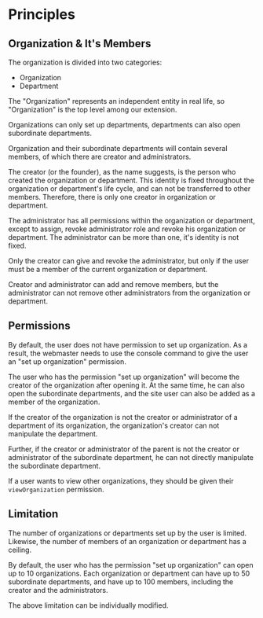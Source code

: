 # Principles

## Organization & It's Members

The organization is divided into two categories:

- Organization
- Department

The "Organization" represents an independent entity in real
life, so "Organization" is the top level among our extension.

Organizations can only set up departments, departments can
also open subordinate departments.

Organization and their subordinate departments will contain
several members, of which there are creator and administrators.

The creator (or the founder), as the name suggests, is the
person who created the organization or department.
This identity is fixed throughout the organization or
department's life cycle, and can not be transferred to other
members.
Therefore, there is only one creator in organization or
department.

The administrator has all permissions within the
organization or department, except to assign, revoke
administrator role and revoke his organization or department.
The administrator can be more than one, it's identity is not
fixed.

Only the creator can give and revoke the administrator, but
only if the user must be a member of the current organization
or department.

Creator and administrator can add and remove members, but the
administrator can not remove other administrators from the
organization or department.

## Permissions

By default, the user does not have permission to set up
organization.
As a result, the webmaster needs to use the console command
to give the user an "set up organization" permission.

The user who has the permission "set up organization" will
become the creator of the organization after opening it.
At the same time, he can also open the subordinate
departments, and the site user can also be added as a member
of the organization.

If the creator of the organization is not the creator or 
administrator of a department of its organization, the
organization's creator can not manipulate the department.

Further, if the creator or administrator of the parent is not
the creator or administrator of the subordinate department,
he can not directly manipulate the subordinate department.

If a user wants to view other organizations, they should be
given their `viewOrganization` permission.

## Limitation

The number of organizations or departments set up by the user
is limited.
Likewise, the number of members of an organization or
department has a ceiling.

By default, the user who has the permission "set up organization"
can open up to 10 organizations.
Each organization or department can have up to 50 subordinate
departments, and have up to 100 members, including the creator
and the administrators.

The above limitation can be individually modified.

